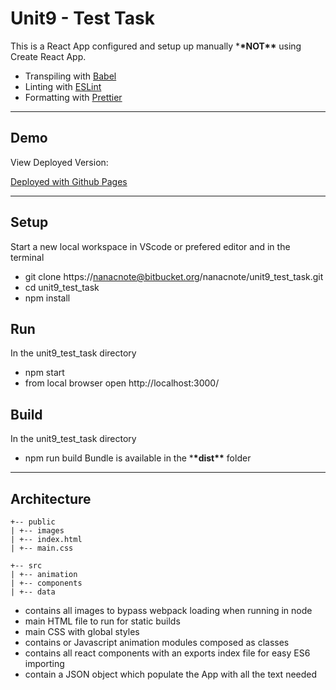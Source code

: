 # Unit9 - Test Task

This is a React App configured and setup up manually \***\*NOT\*\*** using Create React App.

- Transpiling with [Babel](https://babeljs.io/)
- Linting with [ESLint](https://eslint.org/)
- Formatting with [Prettier](https://prettier.io/)

---

## Demo

View Deployed Version:

[Deployed with Github Pages](https://nanacnote.github.io/unit9_test_task)

---

## Setup

Start a new local workspace in VScode or prefered editor and in the terminal

- git clone https://nanacnote@bitbucket.org/nanacnote/unit9_test_task.git
- cd unit9_test_task
- npm install

## Run

In the unit9_test_task directory

- npm start
- from local browser open http://localhost:3000/

## Build

In the unit9_test_task directory

- npm run build
  Bundle is available in the \***\*dist\*\*** folder

---

## Architecture

```
+-- public
| +-- images
| +-- index.html
| +-- main.css

+-- src
| +-- animation
| +-- components
| +-- data
```

- contains all images to bypass webpack loading when running in node
- main HTML file to run for static builds
- main CSS with global styles
- contains or Javascript animation modules composed as classes
- contains all react components with an exports index file for easy ES6 importing
- contain a JSON object which populate the App with all the text needed
